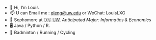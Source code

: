- 👋 Hi, I’m Louis
- 📫 U can Email me : qleng@uw.edu or WeChat: LouisLXO
- 🍻 Sophomore at 🇺🇸 [UW](uw.edu), _Anticipated Major: Informatics & Economics_
- 🖥️ Java / Python / R.
- 🏃 Badminton / Running / Cycling
<!---
LouisXO/LouisXO is a ✨ special ✨ repository because its `README.md` (this file) appears on your GitHub profile.
You can click the Preview link to take a look at your changes.
--->
